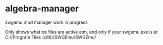 # algebra-manager
swgemu mod manager work in progress

Only shows what tre files are active atm, and only if your swgemu.exe is at C://Program Files (x86)/SWGEmu/SWGEmu/
